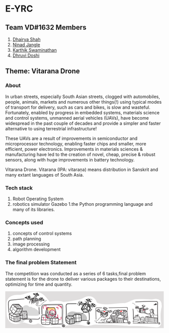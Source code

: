 # E-YRC
## Team VD#1632 Members
1. [Dhairya Shah](https://github.com/dhairyashah1) 
1. [Ninad Jangle](https://github.com/ninja3011)
1. [Karthik Swaminathan](https://github.com/kart1802)
1. [Dhruvi Doshi](https://github.com/dhruvi29)

## Theme: Vitarana Drone

### About
In urban streets, especially South Asian streets, clogged with automobiles, people, animals, markets and numerous other things(!) using typical modes of transport for delivery, such as cars and bikes, is slow and wasteful. Fortunately, enabled by progress in embedded systems, materials science and control systems, unmanned aerial vehicles (UAVs), have become widespread in the past couple of decades and provide a simpler and faster alternative to using terrestrial infrastructure!

These UAVs are a result of improvements in semiconductor and microprocessor technology, enabling faster chips and smaller, more efficient, power electronics. Improvements in materials sciences & manufacturing have led to the creation of novel, cheap, precise & robust sensors, along with huge improvements in battery technology. 

Vitarana Drone. Vitarana (IPA: vitaraṇa) means distribution in Sanskrit and many extant languages of South Asia.

### Tech stack
1. Robot Operating System
1. robotics simulator Gazebo
1.the Python programming language and many of its libraries.

### Concepts used
1. concepts of control systems
1. path planning
1. image processing
1. algorithm development

### The final problem Statement
The competition was conducted as a series of 6 tasks,final problem statement is for the drone to deliver various packages to their destinations, optimizing for time and quantity.

![](./assets/theme_vd.png)
